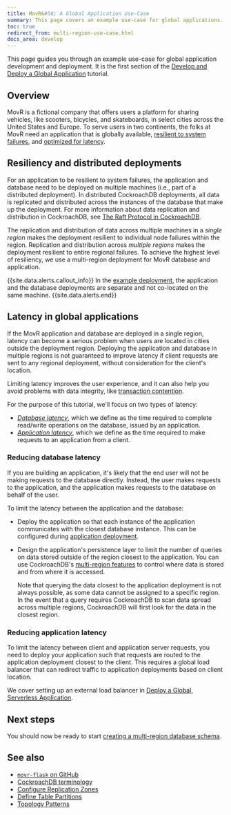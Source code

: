 ```yaml
---
title: MovR&#58; A Global Application Use-Case
summary: This page covers an example use-case for global applications.
toc: true
redirect_from: multi-region-use-case.html
docs_area: develop
---
```


This page guides you through an example use-case for global application development and deployment. It is the first section of the [Develop and Deploy a Global Application](movr-flask-overview.html) tutorial.

## Overview

MovR is a fictional company that offers users a platform for sharing vehicles, like scooters, bicycles, and skateboards, in select cities across the United States and Europe. To serve users in two continents, the folks at MovR need an application that is globally available, [resilient to system failures](#resiliency-and-distributed-deployments), and [optimized for latency](#latency-in-global-applications).

## Resiliency and distributed deployments

For an application to be resilient to system failures, the application and database need to be deployed on multiple machines (i.e., part of a distributed deployment). In distributed CockroachDB deployments, all data is replicated and distributed across the instances of the database that make up the deployment. For more information about data replication and distribution in CockroachDB, see [The Raft Protocol in CockroachDB](https://www.youtube.com/watch?v=k5BR9m8o9ec&feature=youtu.be).

The replication and distribution of data across multiple machines in a *single region* makes the deployment resilient to individual node failures within the region. Replication and distribution across *multiple regions* makes the deployment resilient to entire regional failures. To achieve the highest level of resiliency, we use a multi-region deployment for MovR database and application.

{{site.data.alerts.callout_info}}
In the [example deployment](movr-flask-deployment.html), the application and the database deployments are separate and not co-located on the same machine.
{{site.data.alerts.end}}

## Latency in global applications

If the MovR application and database are deployed in a single region, latency can become a serious problem when users are located in cities outside the deployment region. Deploying the application and database in multiple regions is not guaranteed to improve latency if client requests are sent to any regional deployment, without consideration for the client's location.

Limiting latency improves the user experience, and it can also help you avoid problems with data integrity, like [transaction contention](performance-best-practices-overview.html#transaction-contention).

For the purpose of this tutorial, we'll focus on two types of latency:

- [*Database latency*](#reducing-database-latency), which we define as the time required to complete read/write operations on the database, issued by an application.
- [*Application latency*](#reducing-application-latency), which we define as the time required to make requests to an application from a client.

### Reducing database latency

If you are building an application, it's likely that the end user will not be making requests to the database directly. Instead, the user makes requests to the application, and the application makes requests to the database on behalf of the user.

To limit the latency between the application and the database:

- Deploy the application so that each instance of the application communicates with the closest database instance. This can be configured during [application deployment](movr-flask-deployment.html).

- Design the application's persistence layer to limit the number of queries on data stored outside of the region closest to the application. You can use CockroachDB's [multi-region features](multiregion-overview.html) to control where data is stored and from where it is accessed.

    Note that querying the data closest to the application deployment is not always possible, as some data cannot be assigned to a specific region. In the event that a query requires CockroachDB to scan data spread across multiple regions, CockroachDB will first look for the data in the closest region.

### Reducing application latency

To limit the latency between client and application server requests, you need to deploy your application such that requests are routed to the application deployment closest to the client. This requires a global load balancer that can redirect traffic to application deployments based on client location.

We cover setting up an external load balancer in [Deploy a Global, Serverless Application](movr-flask-deployment.html).

## Next steps

You should now be ready to start [creating a multi-region database schema](movr-flask-database.html).

## See also

- [`movr-flask` on GitHub](https://github.com/cockroachlabs/movr-flask)
- [CockroachDB terminology](architecture/glossary.html#cockroachdb-architecture-terms)
- [Configure Replication Zones](configure-replication-zones.html)
- [Define Table Partitions](partitioning.html)
- [Topology Patterns](topology-patterns.html)
